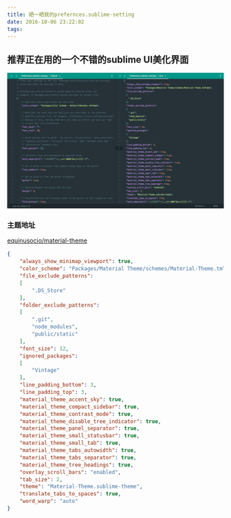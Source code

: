 ```yaml
---
title: 晒一晒我的prefernces.sublime-setting
date: 2016-10-06 23:22:02
tags:
---
```

## 推荐正在用的一个不错的sublime UI美化界面
![prefernces-sublime-setting](/img/prefernces-sublime-setting.png)

### 主题地址
[equinusocio/material-theme](https://github.com/equinusocio/material-theme)
```json
{
	"always_show_minimap_viewport": true,
	"color_scheme": "Packages/Material Theme/schemes/Material-Theme.tmTheme",
	"file_exclude_patterns":
	[
		".DS_Store"
	],
	"folder_exclude_patterns":
	[
		".git",
		"node_modules",
		"public/static"
	],
	"font_size": 12,
	"ignored_packages":
	[
		"Vintage"
	],
	"line_padding_bottom": 3,
	"line_padding_top": 3,
	"material_theme_accent_sky": true,
	"material_theme_compact_sidebar": true,
	"material_theme_contrast_mode": true,
	"material_theme_disable_tree_indicator": true,
	"material_theme_panel_separator": true,
	"material_theme_small_statusbar": true,
	"material_theme_small_tab": true,
	"material_theme_tabs_autowidth": true,
	"material_theme_tabs_separator": true,
	"material_theme_tree_headings": true,
	"overlay_scroll_bars": "enabled",
	"tab_size": 2,
	"theme": "Material-Theme.sublime-theme",
	"translate_tabs_to_spaces": true,
	"word_warp": "auto"
}
```

